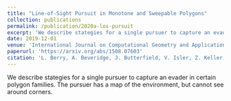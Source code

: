 ```yaml
---
title: "Line-of-Sight Pursuit in Monotone and Sweepable Polygons"
collection: publications
permalink: /publication/2020a-los-pursuit
excerpt: 'We describe stategies for a single pursuer to capture an evader in certain polygon families. The pursuer has a map of the environment, but cannot see around corners.'
date: 2019-12-01
venue: 'International Journal on Computational Geometry and Applications'
paperurl: 'https://arxiv.org/abs/1508.07603'
citation: 'L. Berry, A. Beveridge, J. Butterfield, V. Isler, Z. Keller, A. Shine, J. Wang,  Line-of-Sight Pursuit in Monotone and Scallop Polygons, International Journal on Computational Geometry and Applications,  Vol. 29, No. 4 (2020) 307–351.' 
---
```


We describe stategies for a single pursuer to capture an evader in certain polygon families. The pursuer has a map of the environment, but cannot see around corners.

